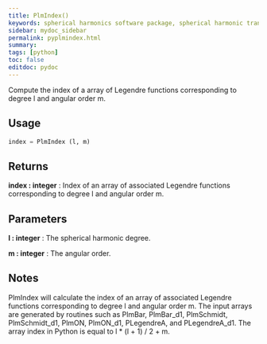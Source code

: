 ```yaml
---
title: PlmIndex()
keywords: spherical harmonics software package, spherical harmonic transform, legendre functions, multitaper spectral analysis, fortran, Python, gravity, magnetic field
sidebar: mydoc_sidebar
permalink: pyplmindex.html
summary:
tags: [python]
toc: false
editdoc: pydoc
---
```


Compute the index of a array of Legendre functions corresponding to degree
l and angular order m.

## Usage

```python
index = PlmIndex (l, m)
```

## Returns

**index : integer**
:   Index of an array of associated Legendre functions corresponding to
        degree l and angular order m.

## Parameters

**l : integer**
:   The spherical harmonic degree.

**m : integer**
:   The angular order.

## Notes

PlmIndex will calculate the index of an array of associated Legendre
functions corresponding to degree l and angular order m. The input arrays
are generated by routines such as PlmBar, PlmBar_d1, PlmSchmidt,
PlmSchmidt_d1, PlmON, PlmON_d1, PLegendreA, and PLegendreA_d1. The array
index in Python is equal to l \* (l + 1) / 2 + m.
